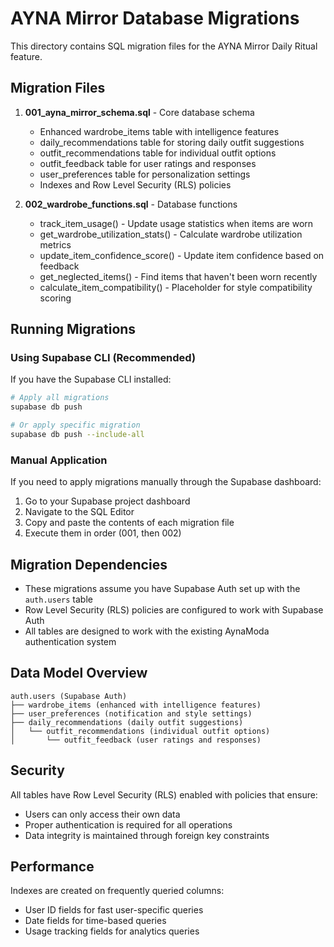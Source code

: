 # AYNA Mirror Database Migrations

This directory contains SQL migration files for the AYNA Mirror Daily Ritual feature.

## Migration Files

1. **001_ayna_mirror_schema.sql** - Core database schema
   - Enhanced wardrobe_items table with intelligence features
   - daily_recommendations table for storing daily outfit suggestions
   - outfit_recommendations table for individual outfit options
   - outfit_feedback table for user ratings and responses
   - user_preferences table for personalization settings
   - Indexes and Row Level Security (RLS) policies

2. **002_wardrobe_functions.sql** - Database functions
   - track_item_usage() - Update usage statistics when items are worn
   - get_wardrobe_utilization_stats() - Calculate wardrobe utilization metrics
   - update_item_confidence_score() - Update item confidence based on feedback
   - get_neglected_items() - Find items that haven't been worn recently
   - calculate_item_compatibility() - Placeholder for style compatibility scoring

## Running Migrations

### Using Supabase CLI (Recommended)

If you have the Supabase CLI installed:

```bash
# Apply all migrations
supabase db push

# Or apply specific migration
supabase db push --include-all
```

### Manual Application

If you need to apply migrations manually through the Supabase dashboard:

1. Go to your Supabase project dashboard
2. Navigate to the SQL Editor
3. Copy and paste the contents of each migration file
4. Execute them in order (001, then 002)

## Migration Dependencies

- These migrations assume you have Supabase Auth set up with the `auth.users` table
- Row Level Security (RLS) policies are configured to work with Supabase Auth
- All tables are designed to work with the existing AynaModa authentication system

## Data Model Overview

```
auth.users (Supabase Auth)
├── wardrobe_items (enhanced with intelligence features)
├── user_preferences (notification and style settings)
├── daily_recommendations (daily outfit suggestions)
│   └── outfit_recommendations (individual outfit options)
│       └── outfit_feedback (user ratings and responses)
```

## Security

All tables have Row Level Security (RLS) enabled with policies that ensure:
- Users can only access their own data
- Proper authentication is required for all operations
- Data integrity is maintained through foreign key constraints

## Performance

Indexes are created on frequently queried columns:
- User ID fields for fast user-specific queries
- Date fields for time-based queries
- Usage tracking fields for analytics queries